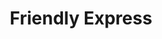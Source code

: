 ---
title: "Friendly Express"
url: /brunswick/friendly-express-new-jesup-highway-2/
shop: Lebensmittel
---